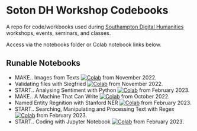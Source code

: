 # Soton DH Workshop Codebooks

A repo for code/workbooks used during [Southampton Digital Humanities](http://digitalhumanities.soton.ac.uk/) workshops, events, seminars, and classes.

Access via the notebooks folder or Colab notebook links below.

## Runable Notebooks

* MAKE.. Images from Texts [![Colab](https://colab.research.google.com/assets/colab-badge.svg)](https://colab.research.google.com/drive/1B0xk7E2lvHLK6nLez77jWwVAvYMyR8wM?usp=sharing) from November 2022.
* Validating files with Siegfried [![Colab](https://colab.research.google.com/assets/colab-badge.svg)](https://colab.research.google.com/drive/1C_kQ4u0OfJiCnXFZDopZhDqCfzkNNQyy?usp=sharing) from November 2022.
* START.. Analysing Sentiment with Python [![Colab](https://colab.research.google.com/assets/colab-badge.svg)](https://colab.research.google.com/drive/1KpZlN8enwCssROGEMMuLglYnWL-62cv1?usp=sharing) from February 2023.
* MAKE.. A Machine That Can Write [![Colab](https://colab.research.google.com/assets/colab-badge.svg)](https://colab.research.google.com/drive/1bsP7etbUTSa7Zw8R-EM4JfRQDJP438hj?usp=sharing) from October 2022.
* Named Entity Regnition with Stanford NER [![Colab](https://colab.research.google.com/assets/colab-badge.svg)](https://colab.research.google.com/drive/1DUIo5efldJsLMZaqFjC1srOTrynkVlv_?usp=sharing) from February 2023.
* START.. Searching, Manipulating and Processing Text with Regex [![Colab](https://colab.research.google.com/assets/colab-badge.svg)](https://colab.research.google.com/drive/11oz3-6Q9lv2f-NPXECftVi-YNngMee0T?usp=sharing) from February 2023. 
* START.. Coding with Jupyter Notebook [![Colab](https://colab.research.google.com/assets/colab-badge.svg)](https://colab.research.google.com/drive/1OoZ_drt4L8tgoeLAZoD2UaeKuYL2RhoJ?usp=sharing) from February 2023.
